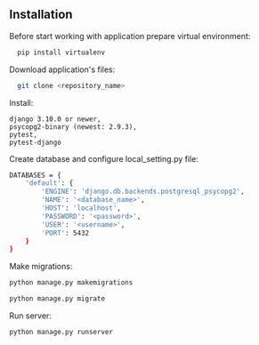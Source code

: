 ## Installation

Before start working with application prepare virtual environment:

```bash
  pip install virtualenv
```

Download application's files:  
```bash
  git clone <repository_name>
``` 
Install:

    django 3.10.0 or newer,
    psycopg2-binary (newest: 2.9.3),
    pytest,
    pytest-django

Create database and configure local_setting.py file:
```bash
DATABASES = {
    'default': {
        'ENGINE': 'django.db.backends.postgresql_psycopg2',
        'NAME': '<database_name>',
        'HOST': 'localhost',
        'PASSWORD': '<password>',
        'USER': '<username>',
        'PORT': 5432
    }
}
```   
Make migrations:  
```bash
python manage.py makemigrations
```
```bash
python manage.py migrate
```  
Run server: 
```bash
python manage.py runserver
```
